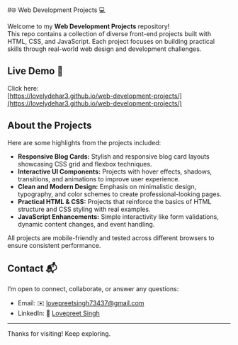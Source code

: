 #🌐 Web Development Projects 💻

Welcome to my **Web Development Projects** repository!  
This repo contains a collection of diverse front-end projects built with HTML, CSS, and JavaScript. Each project focuses on building practical skills through real-world web design and development challenges.
## Live Demo 🚀

Click here:  
[https://lovelydehar3.github.io/web-development-projects/](https://lovelydehar3.github.io/web-development-projects/)

## About the Projects

Here are some highlights from the projects included:

- **Responsive Blog Cards:** Stylish and responsive blog card layouts showcasing CSS grid and flexbox techniques.
- **Interactive UI Components:** Projects with hover effects, shadows, transitions, and animations to improve user experience.
- **Clean and Modern Design:** Emphasis on minimalistic design, typography, and color schemes to create professional-looking pages.
- **Practical HTML & CSS:** Projects that reinforce the basics of HTML structure and CSS styling with real examples.
- **JavaScript Enhancements:** Simple interactivity like form validations, dynamic content changes, and event handling.

All projects are mobile-friendly and tested across different browsers to ensure consistent performance.



## Contact 📬

I’m open to connect, collaborate, or answer any questions:  

- Email: ✉️ lovepreetsingh73437@gmail.com  
- LinkedIn: 🔗 [Lovepreet Singh](https://www.linkedin.com/in/lovepreet-singh-6200a8287/)

---

Thanks for visiting! Keep exploring.
